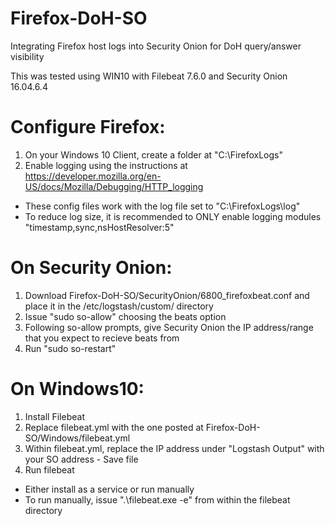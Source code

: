 # Firefox-DoH-SO
Integrating Firefox host logs into Security Onion for DoH query/answer visibility

This was tested using WIN10 with Filebeat 7.6.0 and Security Onion 16.04.6.4

# Configure Firefox:
1. On your Windows 10 Client, create a folder at "C:\FirefoxLogs\"
2. Enable logging using the instructions at https://developer.mozilla.org/en-US/docs/Mozilla/Debugging/HTTP_logging
 - These config files work with the log file set to "C:\FirefoxLogs\log"
 - To reduce log size, it is recommended to ONLY enable logging modules "timestamp,sync,nsHostResolver:5"
 
# On Security Onion:
1. Download Firefox-DoH-SO/SecurityOnion/6800_firefoxbeat.conf and place it in the /etc/logstash/custom/ directory
2. Issue "sudo so-allow" choosing the beats option
3. Following so-allow prompts, give Security Onion the IP address/range that you expect to recieve beats from
4. Run "sudo so-restart"

# On Windows10:
1. Install Filebeat
2. Replace filebeat.yml with the one posted at Firefox-DoH-SO/Windows/filebeat.yml
3. Within filebeat.yml, replace the IP address under "Logstash Output" with your SO address - Save file
4. Run filebeat
  - Either install as a service or run manually
  - To run manually, issue ".\filebeat.exe -e" from within the filebeat directory
